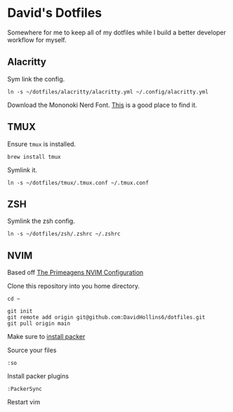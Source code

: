 # David's Dotfiles

Somewhere for me to keep all of my dotfiles while I build a better developer workflow for myself.

## Alacritty

Sym link the config.

`ln -s ~/dotfiles/alacritty/alacritty.yml ~/.config/alacritty.yml`

Download the Mononoki Nerd Font. [This](https://www.nerdfonts.com/font-downloads) is a good place to find it.


## TMUX

Ensure `tmux` is installed.

`brew install tmux`

Symlink it.

`ln -s ~/dotfiles/tmux/.tmux.conf ~/.tmux.conf`

## ZSH

Symlink the zsh config.

`ln -s ~/dotfiles/zsh/.zshrc ~/.zshrc`

## NVIM

Based off [The Primeagens NVIM Configuration](https://github.com/ThePrimeagen/init.lua) 

Clone this repository into you home directory.

```
cd ~

git init
git remote add origin git@github.com:DavidHollins6/dotfiles.git
git pull origin main
```

Make sure to [install packer](https://github.com/wbthomason/packer.nvim#quickstart)

Source your files

```
:so
```

Install packer plugins

```
:PackerSync
```

Restart vim
